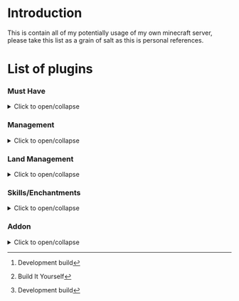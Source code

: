 # Introduction
This is contain all of my potentially usage of my own minecraft server, please take this list as a grain of salt as this is personal references.

# List of plugins
### Must Have
<details>
<summary>Click to open/collapse</summary>

|Plugin|Freemium|Premium|
|------|:------:|:-----:|
|ProtocalLid|[Jenkin][ProtocalLid_Free_Jenkin][^DB]  [Github][ProtocalLid_Free_Github]  [SpigotMC][ProtocalLid_Free_SpigotMC]|NA|
|FreedonChat|[Modrinth][FreedonChat_Free_Modrinth]|NA|

[ProtocalLid_Free_Jenkin]: https://ci.dmulloy2.net/job/ProtocolLib/
[ProtocalLid_Free_Github]: https://github.com/dmulloy2/ProtocolLib
[ProtocalLid_Free_SpigotMC]: https://www.spigotmc.org/resources/protocollib.1997/
[FreedonChat_Free_Modrinth]: https://modrinth.com/plugin/freedomchat
</details>

### Management
<details>
<summary>Click to open/collapse</summary>

|Plugin|Freemium|Premium|
|------|:------:|:-----:|
|CMI|NA|[SpigotMC][CMI_Paid_SpigotMC]|
|Citizens|NA|[SpigotMC][Citizens_Paid_SpigotMC]|
|Multiverse-Core|[Github][Multiverse-Core_Free_Github]  [Modrinth][Multiverse-Core_Free_Modrinth]  [BukkitDev][Multiverse-Core_Free_BukkitDev]  [SpigotMC][Multiverse-Core_Free_SpigotMC]|NA|

[CMI_Paid_SpigotMC]: https://www.spigotmc.org/resources/cmi-298-commands-insane-kits-portals-essentials-economy-mysql-sqlite-much-more.3742/
[Citizens_Paid_SpigotMC]: https://www.spigotmc.org/resources/citizens.13811/
[Multiverse-Core_Free_Github]: https://github.com/Multiverse/Multiverse-Core
[Multiverse-Core_Free_Modrinth]: https://modrinth.com/plugin/multiverse-core
[Multiverse-Core_Free_BukkitDev]: https://dev.bukkit.org/projects/multiverse-core
[Multiverse-Core_Free_SpigotMC]: https://www.spigotmc.org/resources/multiverse-core.390/
</details>

### Land Management
<details>
<summary>Click to open/collapse</summary>

|Plugin|Freemium|Premium|
|------|:------:|:-----:|
|PlotSquared|[Github][PlotSquared_Free_Github][^BIY]|[SpigotMC][PlotSquared_Paid_SpigotMC]
|FactionUUID|[Jenkin][FactionUUID_Free_Jenkin][^DB]|[SpigotMC][FactionUUID_Paid_SpigotMC]|
|KingsdomX|[Discord Invite][KingsdomX_Free_DiscordInvite]|[SpigotMC][KingsdomX_Paid_SpigotMC]
|Bentobox|[Github][Bentobox_Free_Github]  [SpigotMC][Bentobox_Free_SpigotMC]|NA
|TownyAdvanced|[Github][TownyAdvanced_Free_Github]|NA|

[PlotSquared_Free_Github]: https://github.com/IntellectualSites/PlotSquared/releases
[PlotSquared_Paid_SpigotMC]: https://www.spigotmc.org/resources/plotsquared-v7.77506/
[FactionUUID_Free_Jenkin]: https://www.spigotmc.org/resources/plotsquared-v7.77506/
[FactionUUID_Paid_SpigotMC]: https://www.spigotmc.org/resources/kingdomsx.77670/
[KingsdomX_Free_DiscordInvite]: https://discord.gg/cKsSwtt
[KingsdomX_Paid_SpigotMC]: https://www.spigotmc.org/resources/kingdomsx.77670/
[Bentobox_Free_Github]: https://github.com/BentoBoxWorld/BentoBox
[Bentobox_Free_SpigotMC]: https://www.spigotmc.org/resources/bentobox-bskyblock-acidisland-skygrid-caveblock-aoneblock-boxed.73261/
[TownyAdvanced_Free_Github]: https://github.com/TownyAdvanced/Towny/releases/
</details>

### Skills/Enchantments
<details>
<summary>Click to open/collapse</summary>

|Plugin|Freemium|Premium|
|------|:------:|:-----:|
|mcMMO|NA|[SpigotMC][mcMMO_Paid_SpigotMC]|

[mcMMO_Paid_SpigotMC]: https://www.spigotmc.org/resources/official-mcmmo-original-author-returns.64348/
</details>

### Addon
<details>
<summary>Click to open/collapse</summary>

|Plugin|Freemium|Premium|
|------|:------:|:-----:|
|Selective Visualiser|NA|[SpigotMC][SVIS_Paid_SpigotMC]|
|PlayerVaultX|NA|[SpigotMC][PlayerVaultX_Paid_SpigotMC]|
|AxVaults|[SpigotMC][AxVaults_Free_SpigotMC]|NA|
|XVaults|[SpigotMC][XVaults_Free_SpitgotMC]|NA|
|AxSmithing|[SpigotMC][AxSmithing_Free_SpigotMC]|NA|
|CombatlogX|[SpigotMC][CombatlogX_Free_SpigotMC]|NA|

[SVIS_Paid_SpigotMC]: https://www.spigotmc.org/resources/selection-visualizer.22631/
[PlayerVaultX_Paid_SpigotMC]: https://www.spigotmc.org/resources/playervaultsx.51204/
[AxVaults_Free_SpigotMC]: https://www.spigotmc.org/resources/axvaults-the-ultimate-vaults-plugin.114764/
[XVaults_Free_SpitgotMC]: https://www.spigotmc.org/resources/xvaults-player-vaults-1-20.99163/
[AxSmithing_Free_SpigotMC]: https://www.spigotmc.org/resources/axsmithing-viaversion-addon.112793/
[CombatlogX_Free_SpigotMC]: https://www.spigotmc.org/resources/combatlogx.31689/
</details>


[^DB]: Development build
[^BIY]: Build It Yourself
